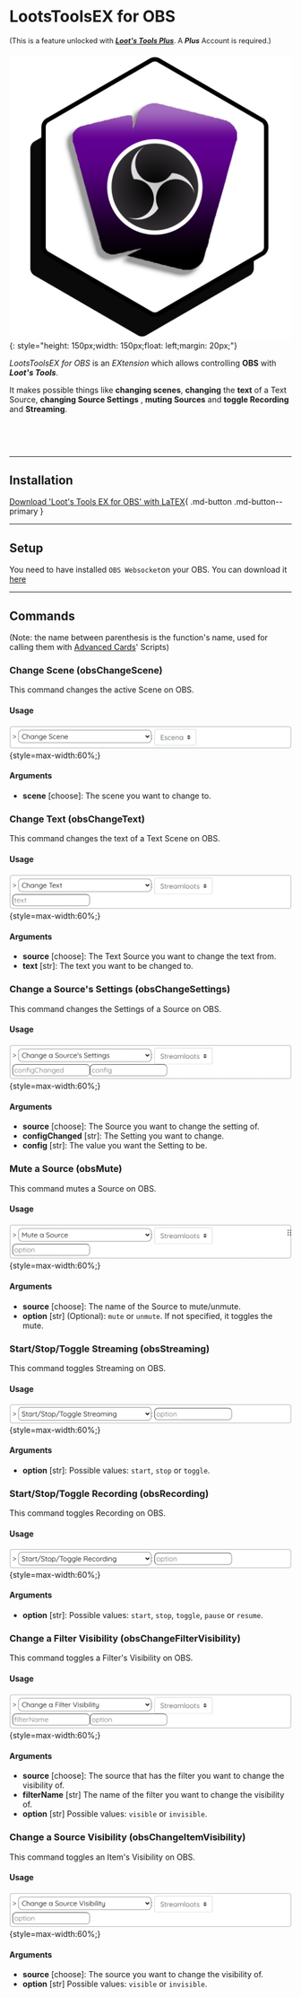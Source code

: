 # LootsToolsEX for OBS

<sup style="font-size: 90%">(This is a feature unlocked with [***Loot's Tools Plus***](../../plus). A ***Plus*** Account is required.)</sup>

![TwitchEX](img/OBSEX.png){: style="height: 150px;width: 150px;float: left;margin: 20px;"}

*LootsToolsEX for OBS* is an *EXtension* which allows controlling **OBS** with ***Loot's Tools***.

It makes possible things like **changing scenes**, **changing** the **text** of a Text Source, **changing Source Settings** , **muting Sources** and **toggle Recording** and **Streaming**.

&nbsp;

&nbsp;

---

## Installation

[Download 'Loot's Tools EX for OBS' with LaTEX](ltex://download/obsEX){ .md-button .md-button--primary }

---

## Setup

You need to have installed ```OBS Websocket```on your OBS. You can download it [here](https://github.com/Palakis/obs-websocket/releases/latest)

---

## Commands

(Note: the name between parenthesis is the function's name, used for calling them with [Advanced Cards](../../cards/advCards.md)' Scripts)

### Change Scene (obsChangeScene)

This command changes the active Scene on OBS.

#### Usage

![Usage](img/obsChangeSceneUsage.png){style=max-width:60%;}

#### Arguments

- **scene** [choose]: The scene you want to change to.

### Change Text (obsChangeText)

This command changes the text of a Text Scene on OBS.

#### Usage

![Usage](img/obsChangeTextUsage.png){style=max-width:60%;}

#### Arguments

- **source** [choose]: The Text Source you want to change the text from.
- **text** [str]: The text you want to be changed to.

### Change a Source's Settings (obsChangeSettings)

This command changes the Settings of a Source on OBS.

#### Usage

![Usage](img/obsChangeSettingsUsage.png){style=max-width:60%;}

#### Arguments

- **source** [choose]: The Source you want to change the setting of.
- **configChanged** [str]: The Setting you want to change.
- **config** [str]: The value you want the Setting to be.

### Mute a Source (obsMute)

This command mutes a Source on OBS.

#### Usage

![Usage](img/obsMuteUsage.png){style=max-width:60%;}

#### Arguments

- **source** [choose]: The name of the Source to mute/unmute.
- **option** [str] (Optional): ```mute``` or ```unmute```. If not specified, it toggles the mute.

### Start/Stop/Toggle Streaming (obsStreaming)

This command toggles Streaming on OBS.

#### Usage

![Usage](img/obsStreamingUsage.png){style=max-width:60%;}

#### Arguments

- **option** [str]: Possible values: ```start```, ```stop``` or ```toggle```.

### Start/Stop/Toggle Recording (obsRecording)

This command toggles Recording on OBS.

#### Usage

![Usage](img/obsRecordingUsage.png){style=max-width:60%;}

#### Arguments

- **option** [str]: Possible values: ```start```, ```stop```, ```toggle```, ```pause``` or ```resume```.

### Change a Filter Visibility (obsChangeFilterVisibility)

This command toggles a Filter's Visibility on OBS.

#### Usage

![Usage](img/obsChangeFilterVisibilityUsage.png){style=max-width:60%;}

#### Arguments

- **source** [choose]: The source that has the filter you want to change the visibility of.
- **filterName** [str] The name of the filter you want to change the visibility of.
- **option** [str] Possible values: ```visible``` or ```invisible```.

### Change a Source Visibility (obsChangeItemVisibility)

This command toggles an Item's Visibility on OBS.

#### Usage

![Usage](img/obsChangeItemVisibilityUsage.png){style=max-width:60%;}

#### Arguments

- **source** [choose]: The source you want to change the visibility of.
- **option** [str] Possible values: ```visible``` or ```invisible```.
